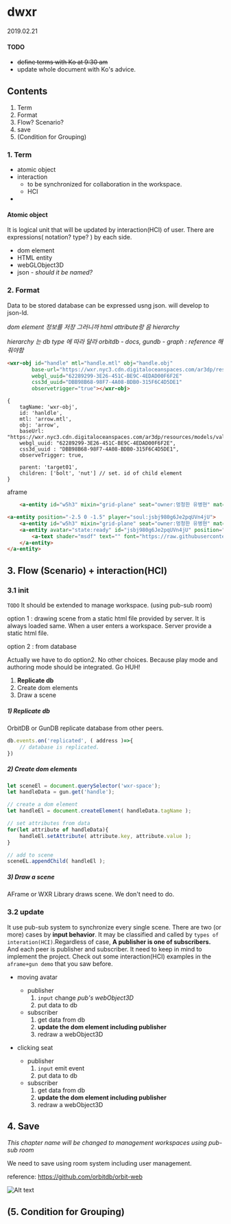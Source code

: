 # dwxr
2019.02.21

#### TODO
- ~~define terms with Ko at 9:30 am~~
- update whole document with Ko's advice. 

## Contents
1. Term
2. Format
3. Flow?  Scenario?
4. save
5. (Condition for Grouping)   

### 1. Term

- atomic object
- interaction
    + to be synchronized for collaboration in the workspace.
    + HCI
- 

#### Atomic object

 It is logical unit that will be updated by interaction(HCI) of user. There are expressions( notation? type? ) by each side.  
- dom element
- HTML entity
- webGLObject3D
- json - _should it be named?_



### 2. Format
Data to be stored database can be expressed usng json. will develop to json-ld.

_dom element 정보를 저장_
_그러니까 html attribute랑 음 hierarchy_

_hierarchy 는 db type 에 따라 달라 orbitdb - docs,  gundb - graph : reference 해줘야함_

```html
<wxr-obj id="handle" mtl="handle.mtl" obj="handle.obj" 
        base-url="https://wxr.nyc3.cdn.digitaloceanspaces.com/ar3dp/resources/models/valve_3d" 
        webgl_uuid="62289299-3E26-451C-BE9C-4EDAD00F6F2E" 
        css3d_uuid="DBB98B68-98F7-4A08-BDB0-315F6C4D5DE1" 
        observetrigger="true"></wxr-obj>

```

```json5
{
    tagName: 'wxr-obj',
    id: 'hanldle',
    mtl: 'arrow.mtl',
    obj: 'arrow',
    baseUrl: "https://wxr.nyc3.cdn.digitaloceanspaces.com/ar3dp/resources/models/valve_3d",
    webgl_uuid: "62289299-3E26-451C-BE9C-4EDAD00F6F2E",
    css3d_uuid : "DBB98B68-98F7-4A08-BDB0-315F6C4D5DE1",
    observeTrigger: true,

    parent: 'target01',
    children: ['bolt', 'nut'] // set. id of child element
}
```

aframe
```html
    <a-entity id="w5h3" mixin="grid-plane" seat="owner:멍청한 유병현" material="color:#ff5a30"></a-entity>

```



```html
<a-entity position="-2.5 0 -1.5" player="soul:jsbj980g6Je2pqUVn4jU">
    <a-entity id="w5h3" mixin="grid-plane" seat="owner:멍청한 유병현" material="color:#ff5a30"></a-entity>
    <a-entity avatar="state:ready" id="jsbj980g6Je2pqUVn4jU" position="0 0.5 0" mixin="avatar" transform-controller="enabled:true;type:avatar">
        <a-text shader="msdf" text="" font="https://raw.githubusercontent.com/myso-kr/aframe-fonts-korean/master/fonts/ofl/nanumgothic/NanumGothic-Bold.json" color="#000000" align="center" rotation="0 -90 0" position="0 0.5 0" scale="0.7 0.7 0.7" value="멍청한 유병현"></a-text>
    </a-entity>
</a-entity>
```




## 3. Flow (Scenario) + interaction(HCI)

### 3.1 init
`TODO` It should be extended to manage workspace. (using pub-sub room)


option 1 : drawing scene from a static html file provided by server. It is always loaded same. 
When a user enters a workspace. Server provide a static html file. 

option 2 : from database

Actually we have to do option2. No other choices. Because play mode and authoring mode should be integrated. Go HUH! 

1. **Replicate db**
2. Create dom elements
3. Draw a scene

##### 1) Replicate db
OrbitDB or GunDB replicate database from other peers. 
```javascript
db.events.on('replicated', ( address )=>{
    // database is replicated.
})
```


##### 2) Create dom elements

```javascript
let sceneEl = document.querySelector('wxr-space');
let handleData = gun.get('handle');

// create a dom element
let handleEl = document.createElement( handleData.tagName );

// set attributes from data
for(let attribute of handleData){
    handleEl.setAttribute( attribute.key, attribute.value );
}

// add to scene
sceneEL.appendChild( handleEl );
```
##### 3) Draw a scene
AFrame or WXR Library draws scene. We don't need to do.

### 3.2 update
It use pub-sub system to synchronize every single scene. There are two (or more) cases by **input behavior**.  It may be classified and called by `types of interation(HCI)`.Regardless of case, **A publisher is one of subscribers.** And each peer is publisher and subscriber. It need to keep in mind to implement the project. Check out some interaction(HCI) examples in the `aframe+gun demo` that you saw before.

- moving avatar
    - publisher
        1. `input` change _pub's webObject3D_ 
        2. put data to db 
    - subscriber
        1. get data from db
        2. **update the dom element including publisher**
        3. redraw a webObject3D
    
- clicking seat
    - publisher
        1. `input` emit event
        2. put data to db
    - subscriber
        1. get data from db
        2. **update the dom element including publisher**
        3. redraw a webObject3D
        
## 4. Save

_This chapter name will be changed to management workspaces using pub-sub room_

We need to save using room system including user management.

reference: https://github.com/orbitdb/orbit-web

![Alt text](/dwxr/images/orbit-web.png "orbit-web")

## (5. Condition for Grouping)    

